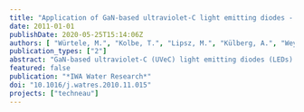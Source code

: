 ```yaml
---
title: "Application of GaN-based ultraviolet-C light emitting diodes - UV LEDs - for water disinfection"
date: 2011-01-01
publishDate: 2020-05-25T15:14:06Z
authors: [ "Würtele, M.", "Kolbe, T.", "Lipsz, M.", "Külberg, A.", "Weyers, M.", "Kneissl, M.", "Jekel, M." ]
publication_types: ["2"]
abstract: "GaN-based ultraviolet-C (UVeC) light emitting diodes (LEDs) are of great interest for water disinfection. They offer significant advantages compared to conventional mercury lamps due to their compact form factor, low power requirements, high efficiency, non-toxicity, and overall robustness. However, despite the significant progress in the performance of semiconductor based UV LEDs that has been achieved in recent years, these devices still suffer from low emission power and relatively short lifetimes. Even the best UV LEDs exhibit external quantum efficiencies of only 1e2%. The objective of this study was to investigate the suitability of GaN-based UV LEDs for water disinfection. The investigation included the evaluation of the performance characteristics of UV LEDs at different operating conditions as well as the design of a UV LED module in view of the requirements for water treatment applications. Bioanalytical testing was conducted using Bacillus subtilis spores as test organism and UV LED modules with emission wavelengths of 269 nm and 282 nm. The results demonstrate the functionality of the developed UV LED disinfection modules. GaN-based UV LEDs effectively inactivated B. subtilis spores during static and flow-through tests applying varying water qualities. The 269 nm LEDs reached a higher level of inactivation than the 282 nm LEDs for the same applied fluence. The lower inactivation achieved by the 282 nm LEDs was compensated by their higher photon flux. First flow-through tests indicate a linear correlation between inactivation and fluence, demonstrating a well designed flow-through reactor. With improved light output and reduced costs, GaN-based UV LEDs can provide a promising alternative for decentralised and mobile water disinfection systems."
featured: false
publication: "*IWA Water Research*"
doi: "10.1016/j.watres.2010.11.015"
projects: ["techneau"]
---
```


